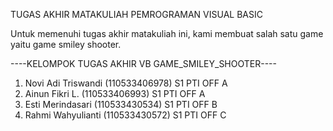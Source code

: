TUGAS AKHIR MATAKULIAH PEMROGRAMAN VISUAL BASIC

Untuk memenuhi tugas akhir matakuliah ini, kami membuat salah satu game yaitu game smiley shooter.

----KELOMPOK TUGAS AKHIR VB GAME_SMILEY_SHOOTER----

1. Novi Adi Triswandi (110533406978) S1 PTI OFF A
2. Ainun Fikri L.	    (110533406993) S1 PTI OFF A
3. Esti Merindasari 	(110533430534) S1 PTI OFF B
4. Rahmi Wahyulianti 	(110533430572) S1 PTI OFF C


